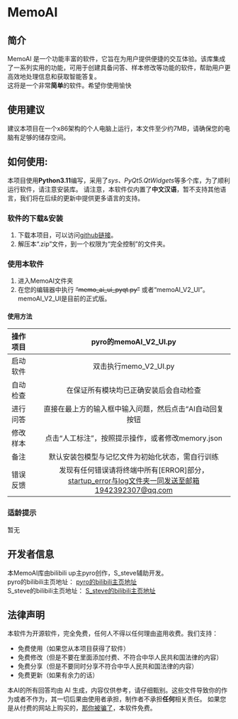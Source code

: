 # MemoAI


## 简介
MemoAI 是一个功能丰富的软件，它旨在为用户提供便捷的交互体验。该库集成了一系列实用的功能，可用于创建具备问答、样本修改等功能的软件，帮助用户更高效地处理信息和获取智能答复。<br>这将是一个非常**简单**的软件。希望你使用愉快

## 使用建议
建议本项目在一个x86架构的个人电脑上运行，本文件至少约7MB，请确保您的电脑有足够的储存空间。

## 如何使用:
本项目使用**Python3.11**编写，采用了*sys、PyQt5.QtWidgets*等多个库，为了顺利运行软件，请注意安装库。
请注意，本软件仅内置了**中文汉语**，暂不支持其他语言，我们将在后续的更新中提供更多语言的支持。

###  软件的下载&安装
1. 下载本项目，可以访问[github链接](https://github.com/Janmast-eng/MemoAI)。
2. 解压本“.zip”文件，到一个权限为“完全控制”的文件夹。

### 使用本软件
1. 进入MemoAI文件夹
2. 在您的编辑器中执行 ~~“memo_ai_ui_pyqt.py”~~ 或者“memoAI_V2_UI”。memoAI_V2_UI是目前的正式版。


#### 使用方法

| 操作项目 |  | pyro的memoAI_V2_UI.py |
| :--: | :--: | :--: |
| 启动软件 |  | 双击执行memo_V2_UI.py |
| 自动检查 |  | 在保证所有模块均已正确安装后会自动检查 |
| 进行问答 |  | 直接在最上方的输入框中输入问题，然后点击“AI自动回复按钮 |
| 修改样本 |  | 点击“人工标注”，按照提示操作，或者修改memory.json |
| 备注 |  | 默认安装包模型与记忆文件为初始化状态，需自行训练 |
| 错误反馈 |  | 发现有任何错误请将终端中所有[ERROR]部分，startup_error与log文件夹一同发送至邮箱1942392307@qq.com |

### 适龄提示
暂无



## 开发者信息
本MemoAI库由bilibili up主pyro创作，S_steve辅助开发。<br>
pyro的bilibili主页地址：
[ pyro的bilibili主页地址 ](https://space.bilibili.com/1201856558 "点击访问")
<br>
S_steve的bilibili主页地址：
[ S_steve的bilibili主页地址 ](https://space.bilibili.com/1499517607 "点击访问")

## 法律声明
本软件为开源软件，完全免费，任何人不得以任何理由盗用收费。我们支持：

- 免费使用（如果您从本项目获得了软件）
- 免费修改（但是不要在里面添加付费、不符合中华人民共和国法律的内容）
- 免费分享（但是不要同时分享不符合中华人民共和国法律的内容）
- 免费更新（如果有余力的话）

本AI的所有回答均由 AI 生成，内容仅供参考，请仔细甄别。这些文件导致你的作为或者不作为，其一切后果由使用者承担，制作者不承担**任何**相关责任。
如果您是从付费的网站上购买的，[那你被骗了](https://www.bilibili.com/video/BV1GJ411x7h7)，本软件免费。
